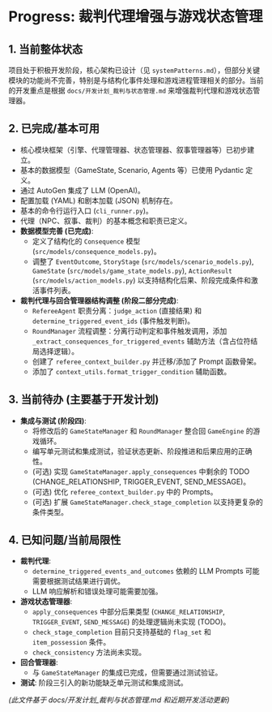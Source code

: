 # Progress: 裁判代理增强与游戏状态管理

## 1. 当前整体状态

项目处于积极开发阶段，核心架构已设计（见 `systemPatterns.md`），但部分关键模块的功能尚不完善，特别是与结构化事件处理和游戏进程管理相关的部分。当前的开发重点是根据 `docs/开发计划_裁判与状态管理.md` 来增强裁判代理和游戏状态管理器。

## 2. 已完成/基本可用

*   核心模块框架（引擎、代理管理器、状态管理器、叙事管理器等）已初步建立。
*   基本的数据模型（GameState, Scenario, Agents 等）已使用 Pydantic 定义。
*   通过 AutoGen 集成了 LLM (OpenAI)。
*   配置加载 (YAML) 和剧本加载 (JSON) 机制存在。
*   基本的命令行运行入口 (`cli_runner.py`)。
*   代理（NPC、叙事、裁判）的基本概念和职责已定义。
*   **数据模型完善 (已完成)**:
    *   定义了结构化的 `Consequence` 模型 (`src/models/consequence_models.py`)。
    *   调整了 `EventOutcome`, `StoryStage` (`src/models/scenario_models.py`), `GameState` (`src/models/game_state_models.py`), `ActionResult` (`src/models/action_models.py`) 以支持结构化后果、阶段完成条件和激活事件列表。
*   **裁判代理与回合管理器结构调整 (阶段二部分完成)**:
    *   `RefereeAgent` 职责分离：`judge_action` (直接结果) 和 `determine_triggered_event_ids` (事件触发判断)。
    *   `RoundManager` 流程调整：分离行动判定和事件触发调用，添加 `_extract_consequences_for_triggered_events` 辅助方法（含占位符结局选择逻辑）。
    *   创建了 `referee_context_builder.py` 并迁移/添加了 Prompt 函数骨架。
    *   添加了 `context_utils.format_trigger_condition` 辅助函数。

## 3. 当前待办 (主要基于开发计划)

*   **集成与测试 (阶段四)**:
    *   将修改后的 `GameStateManager` 和 `RoundManager` 整合回 `GameEngine` 的游戏循环。
    *   编写单元测试和集成测试，验证状态更新、阶段推进和后果应用的正确性。
    *   (可选) 实现 `GameStateManager.apply_consequences` 中剩余的 TODO (CHANGE_RELATIONSHIP, TRIGGER_EVENT, SEND_MESSAGE)。
    *   (可选) 优化 `referee_context_builder.py` 中的 Prompts。
    *   (可选) 扩展 `GameStateManager.check_stage_completion` 以支持更复杂的条件类型。

## 4. 已知问题/当前局限性

*   **裁判代理**:
    *   `determine_triggered_events_and_outcomes` 依赖的 LLM Prompts 可能需要根据测试结果进行调优。
    *   LLM 响应解析和错误处理可能需要加强。
*   **游戏状态管理器**:
    *   `apply_consequences` 中部分后果类型 (`CHANGE_RELATIONSHIP`, `TRIGGER_EVENT`, `SEND_MESSAGE`) 的处理逻辑尚未实现 (TODO)。
    *   `check_stage_completion` 目前只支持基础的 `flag_set` 和 `item_possession` 条件。
    *   `check_consistency` 方法尚未实现。
*   **回合管理器**:
    *   与 `GameStateManager` 的集成已完成，但需要通过测试验证。
*   **测试**: 阶段三引入的新功能缺乏单元测试和集成测试。

*(此文件基于 docs/开发计划_裁判与状态管理.md 和近期开发活动更新)*

